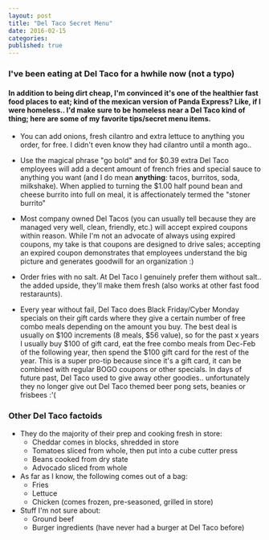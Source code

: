 ```yaml
---
layout: post
title: "Del Taco Secret Menu"
date: 2016-02-15
categories: 
published: true
---
```


### I've been eating at Del Taco for a hwhile now (not a typo)

#### In addition to being dirt cheap, I'm convinced it's one of the healthier fast food places to eat; kind of the mexican version of Panda Express?  Like, if I were homeless.. I'd make sure to be homeless near a Del Taco kind of thing; here are some of my favorite tips/secret menu items.

* You can add onions, fresh cilantro and extra lettuce to anything you order, for free. I didn't even know they had cilantro until a month ago..

* Use the magical phrase "go bold" and for $0.39 extra Del Taco employees will add a decent amount of french fries and special sauce to anything you want (and I do mean **anything**: tacos, burritos, soda, milkshake). When applied to turning the $1.00 half pound bean and cheese burrito into full on meal, it is affectionately termed the "stoner burrito"

* Most company owned Del Tacos (you can usually tell because they are managed very well, clean, friendly, etc.) will accept expired coupons within reason. While I'm not an advocate of always using expired coupons, my take is that coupons are designed to drive sales; accepting an expired coupon demonstrates that employees understand the big picture and generates goodwill for an organization :)

* Order fries with no salt. At Del Taco I genuinely prefer them without salt.. the added upside, they'll make them fresh (also works at other fast food restaraunts).

* Every year without fail, Del Taco does Black Friday/Cyber Monday specials on their gift cards where they give a certain number of free combo meals depending on the amount you buy. The best deal is usually on $100 increments (8 meals, $56 value), so for the past x years I usually buy $100 of gift card, eat the free combo meals from Dec-Feb of the following year, then spend the $100 gift card for the rest of the year. This is a super pro-tip because since it's a gift card, it can be combined with regular BOGO coupons or other specials. In days of future past, Del Taco used to give away other goodies.. unfortunately they no longer give out Del Taco themed beer pong sets, beanies or frisbees :'(

### Other Del Taco factoids

* They do the majority of their prep and cooking fresh in store:
  * Cheddar comes in blocks, shredded in store
  * Tomatoes sliced from whole, then put into a cube cutter press
  * Beans cooked from dry state
  * Advocado sliced from whole
* As far as I know, the following comes out of a bag:
  * Fries
  * Lettuce
  * Chicken (comes frozen, pre-seasoned, grilled in store)
* Stuff I'm not sure about:
  * Ground beef
  * Burger ingredients (have never had a burger at Del Taco before)